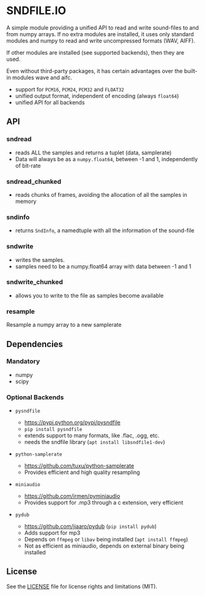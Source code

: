 # SNDFILE.IO

A simple module providing a unified API to read and write sound-files to and 
from numpy arrays. If no extra modules are installed, it uses only standard 
modules and numpy to read and write uncompressed formats (WAV, AIFF).

If other modules are installed (see supported backends), then they are used.

Even without third-party packages, it has certain advantages over the 
built-in modules wave and aifc.

* support for `PCM16`, `PCM24`, `PCM32` and `FLOAT32`
* unified output format, independent of encoding (always `float64`)
* unified API for all backends


## API

### sndread 

* reads ALL the samples and returns a tuplet (data, samplerate)
* Data will always be as a `numpy.float64`, between -1 and 1, independently of bit-rate

### sndread_chunked

* reads chunks of frames, avoiding the allocation of all the samples in memory

### sndinfo

* returns `SndInfo`, a namedtuple with all the information of the sound-file

### sndwrite

* writes the samples. 
* samples need to be a numpy.float64 array with data between -1 and 1

### sndwrite_chunked

* allows you to write to the file as samples become available

### resample

Resample a numpy array to a new samplerate

## Dependencies

### Mandatory
 
* numpy
* scipy

### Optional Backends
   
* `pysndfile`
    * https://pypi.python.org/pypi/pysndfile
    * `pip install pysndfile`
    * extends support to many formats, like .flac, .ogg, etc.
    * needs the sndfile library (`apt install libsndfile1-dev`)

* `python-samplerate`
    * https://github.com/tuxu/python-samplerate
    * Provides efficient and high quality resampling

* `miniaudio`
	* https://github.com/irmen/pyminiaudio
	* Provides support for .mp3 through a c extension, very efficient

* `pydub`
    * https://github.com/jiaaro/pydub (`pip install pydub`)
    * Adds support for mp3
    * Depends on `ffmpeg` or `libav` being installed (`apt install ffmpeg`)
    * Not as efficient as miniaudio, depends on external binary being installed

## License

See the [LICENSE](LICENSE.md) file for license rights and limitations (MIT).

